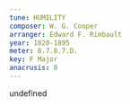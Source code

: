 ```yaml
---
tune: HUMILITY
composer: W. G. Cooper
arranger: Edward F. Rimbault
year: 1820-1895
meter: 8.7.8.7.D.
key: F Major
anacrusis: 0
---
```

undefined